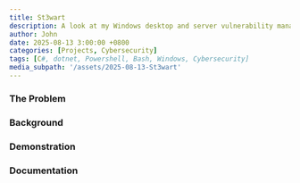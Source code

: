 ```yaml
---
title: St3wart
description: A look at my Windows desktop and server vulnerability management tool, St3wart.
author: John
date: 2025-08-13 3:00:00 +0800
categories: [Projects, Cybersecurity]
tags: [C#, dotnet, Powershell, Bash, Windows, Cybersecurity]
media_subpath: '/assets/2025-08-13-St3wart'
---
```



### The Problem


### Background


### Demonstration


### Documentation
